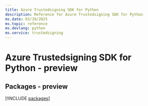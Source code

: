 ```yaml
---
title: Azure Trustedsigning SDK for Python
description: Reference for Azure Trustedsigning SDK for Python
ms.date: 03/19/2025
ms.topic: reference
ms.devlang: python
ms.service: trustedsigning
---
```

# Azure Trustedsigning SDK for Python - preview
## Packages - preview
[!INCLUDE [packages](trustedsigning-index.md)]
